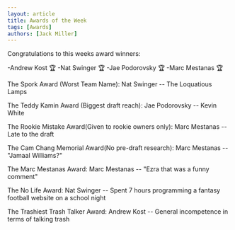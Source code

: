 ```yaml
---
layout: article
title: Awards of the Week
tags: [Awards]
authors: [Jack Miller]
---
```


Congratulations to this weeks award winners:

-Andrew Kost :trophy:
-Nat Swinger :trophy:
-Jae Podorovsky :trophy:
-Marc Mestanas :trophy:


The Spork Award (Worst Team Name): Nat Swinger -- The Loquatious Lamps

The Teddy Kamin Award (Biggest draft reach): Jae Podorovsky -- Kevin White

The Rookie Mistake Award(Given to rookie owners only): Marc Mestanas -- Late to the draft

The Cam Chang Memorial Award(No pre-draft research): Marc Mestanas -- "Jamaal Williams?"

The Marc Mestanas Award:  Marc Mestanas -- "Ezra that was a funny comment"

The No Life Award: Nat Swinger -- Spent 7 hours programming a fantasy football website on a school night

The Trashiest Trash Talker Award: Andrew Kost -- General incompetence in terms of talking trash


